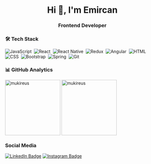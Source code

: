 <h1 align="center">Hi 👋, I'm Emircan</h1>
<h3 align="center">Frontend Developer</h3>

### 🛠 Tech Stack
![JavaScript](https://img.shields.io/badge/-JavaScript-05122A?style=flat&logo=javascript)&nbsp;
![React](https://img.shields.io/badge/React-05122A?style=flat&logo=react)&nbsp;
![React Native](https://img.shields.io/badge/ReactNative-05122A?style=flat&logo=react)&nbsp;
![Redux](https://img.shields.io/badge/-Redux-05122A?style=flat&logo=Redux)&nbsp;
![Angular](https://img.shields.io/badge/-Angular-05122A?style=flat&logo=Angular)&nbsp;
![HTML](https://img.shields.io/badge/-HTML-05122A?style=flat&logo=HTML5&logoColor=E34F26)&nbsp;
![CSS](https://img.shields.io/badge/-CSS-05122A?style=flat&logo=CSS3&logoColor=239120)&nbsp;
![Bootstrap](https://img.shields.io/badge/-Bootstrap-05122A?style=flat&logo=bootstrap)&nbsp;
![Spring](https://img.shields.io/badge/-Spring-05122A?style=flat&logo=Spring)&nbsp;
![Git](https://img.shields.io/badge/-Git-05122A?style=flat&logo=Git)&nbsp;

<!--START_SECTION:waka-->
<!--END_SECTION:waka-->

### 📊 GitHub Analytics
<img height="180em" align="center" src="https://github-readme-stats.vercel.app/api?username=emircanomak&show_icons=true&locale=en&theme=algolia&include_all_commits=true&count_private=true" alt="mukireus"/>
  <img height="180em" align="center" src="https://github-readme-stats.vercel.app/api/top-langs?username=emircanomak&show_icons=true&locale=en&layout=compact&langs_count=8&theme=algolia" alt="mukireus"/>

### Social Media
[![LinkedIn Badge](https://img.shields.io/badge/LinkedIn-0077B5?style=for-the-badge&logo=linkedin&logoColor=white)](https://www.linkedin.com/in/emircan-omak-9787061a6/)
[![Instagram Badge](https://img.shields.io/badge/Instagram-0077B5?style=for-the-badge&logo=instagram&logoColor=red&white=red)](https://www.instagram.com/emiromakk/?hl=tr)


